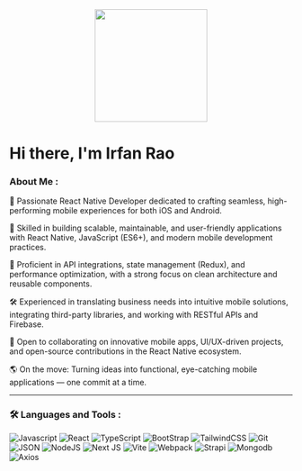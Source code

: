 <div id="header" align="center">
  <img src="https://media1.giphy.com/media/v1.Y2lkPTc5MGI3NjExYjVzdW5pbWN2ZG4zbWdqNml1cTdwdXR1dGppdm1pdmtpaWU0dWsxbyZlcD12MV9pbnRlcm5hbF9naWZfYnlfaWQmY3Q9Zw/Jrf7sINanJ3KWLQQDe/giphy.gif" width="200"/>
</div>

<h1>
  Hi there, I'm Irfan Rao 
</h1>

### About Me :

:telescope: Passionate React Native Developer dedicated to crafting seamless, high-performing mobile experiences for both iOS and Android.

:rocket: Skilled in building scalable, maintainable, and user-friendly applications with React Native, JavaScript (ES6+), and modern mobile development practices.

:brain: Proficient in API integrations, state management (Redux), and performance optimization, with a strong focus on clean architecture and reusable components.

:hammer_and_wrench: Experienced in translating business needs into intuitive mobile solutions, integrating third-party libraries, and working with RESTful APIs and Firebase.

:dancers: Open to collaborating on innovative mobile apps, UI/UX-driven projects, and open-source contributions in the React Native ecosystem.

:earth_americas: On the move: Turning ideas into functional, eye-catching mobile applications — one commit at a time.

---

### :hammer_and_wrench: Languages and Tools :
![Javascript](https://img.shields.io/badge/React%20Native-F7DF1E?style=for-the-badge&logo=javascript&logoColor=black)
![React](https://img.shields.io/badge/react-%2320232a.svg?style=for-the-badge&logo=react&logoColor=%2361DAFB)
![TypeScript](https://img.shields.io/badge/TypeSctipt-316192?style=for-the-badge&logo=typescript&logoColor=white)
![BootStrap](https://img.shields.io/badge/bootstrap-%23E0234E.svg?style=for-the-badge&logo=bootstrap&logoColor=white)
![TailwindCSS](https://img.shields.io/badge/tailwindcss-%2338B2AC.svg?style=for-the-badge&logo=tailwind-css&logoColor=white)
![Git](https://img.shields.io/badge/git-%232671E5.svg?style=for-the-badge&logo=git&logoColor=white)
![JSON](https://img.shields.io/badge/json-000000.svg?style=for-the-badge&logo=json&logoColor=white)
![NodeJS](https://img.shields.io/badge/node.js-6DA55F?style=for-the-badge&logo=node.js&logoColor=white)
![Next JS](https://img.shields.io/badge/Next-black?style=for-the-badge&logo=next.js&logoColor=white)
![Vite](https://img.shields.io/badge/vite-%23646CFF.svg?style=for-the-badge&logo=vite&logoColor=white)
![Webpack](https://img.shields.io/badge/webpack-%238DD6F9.svg?style=for-the-badge&logo=webpack&logoColor=black)
![Strapi](https://img.shields.io/badge/Strapi-%234945ff?style=for-the-badge&logo=webpack&logoColor=%234945ff)
![Mongodb](https://img.shields.io/badge/mongodb-%23593d88.svg?style=for-the-badge&logo=mongodb&logoColor=white)
![Axios](https://img.shields.io/badge/axios-orange.svg?style=for-the-badge&logo=axios&logoColor=white)
